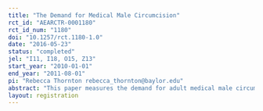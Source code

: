 ```yaml
---
title: "The Demand for Medical Male Circumcision"
rct_id: "AEARCTR-0001180"
rct_id_num: "1180"
doi: "10.1257/rct.1180-1.0"
date: "2016-05-23"
status: "completed"
jel: "I11, I18, O15, Z13"
start_year: "2010-01-01"
end_year: "2011-08-01"
pi: "Rebecca Thornton rebecca_thornton@baylor.edu"
abstract: "This paper measures the demand for adult medical male circumcision using an experiment that randomly offered varying-priced subsidies and comprehensive information to 1,600 uncircumcised men in urban Malawi. We find low demand for male circumcision: only 3 percent are circumcised over a three month period. Despite the low overall level of take-up, both price and information are significant determinants of circumcision. Still, the main barriers to male circumcision—cultural norms and fear of pain—are not affected by prices or information. Significant demand generation efforts are needed for this HIV prevention strategy to be effective."
layout: registration
---
```


